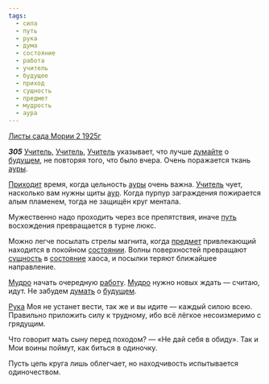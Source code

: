 ```yaml
---
tags:
  - сила
  - путь
  - рука
  - дума
  - состояние
  - работа
  - учитель
  - будущее
  - приход
  - сущность
  - предмет
  - мудрость
  - аура
---
```


[Листы сада Мории 2 1925г](/agni/1925)

___305___
[Учитель](/tag/#учитель), [Учитель](/tag/#учитель), [Учитель](/tag/#учитель) указывает, что лучше [думайте](/tag/#дума) о [будущем](/tag/#будущее), не повторяя того, что было вчера. Очень поражается ткань [ауры](/tag/#аура).   

[Приходит](/tag/#приход) время, когда цельность [ауры](/tag/#аура) очень важна. [Учитель](/tag/#учитель) чует, насколько вам нужны щиты [аур](/tag/#аура). Когда пурпур заграждения пожирается алым пламенем, тогда не защищён круг ментала.   

Мужественно надо проходить через все препятствия, иначе [путь](/tag/#путь) восхождения превращается в турне люкс.   

Можно легче посылать стрелы магнита, когда [предмет](/tag/#предмет) привлекающий находится в покойном [состоянии](/tag/#[состояние](/tag/#состояние)). Волны поверхностей превращают [сущность](/tag/#сущность) в [состояние](/tag/#состояние) хаоса, и посылки теряют ближайшее направление.   

[Мудро](/tag/#мудрость) начать очередную [работу](/tag/#работа). [Мудро](/tag/#мудрость) нужно новых ждать — считаю, идут. Не забудем [думать](/tag/#дума) о [будущем](/tag/#будущее).   

[Рука](/tag/#рука) Моя не устанет вести, так же и вы идите — каждый силою всею. Правильно приложить силу к трудному, ибо всё лёгкое несоизмеримо с грядущим.   

Что говорит мать сыну перед походом? — «Не дай себя в обиду». Так и Мои воины поймут, как биться в одиночку.   

Пусть цепь круга лишь облегчает, но находчивость испытывается одиночеством.   

